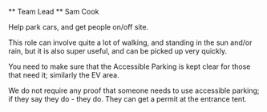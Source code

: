 ** Team Lead ** Sam Cook

Help park cars, and get people on/off site.

This role can involve quite a lot of walking, and standing in the sun and/or rain, but it is also super useful, and can be picked up very quickly.

You need to make sure that the Accessible Parking is kept clear for those that need it; similarly the EV area.

We do not require any proof that someone needs to use accessible parking; if they say they do - they do. They can get a permit at the entrance tent.
